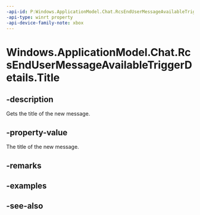 ```yaml
---
-api-id: P:Windows.ApplicationModel.Chat.RcsEndUserMessageAvailableTriggerDetails.Title
-api-type: winrt property
-api-device-family-note: xbox
---
```


<!-- Property syntax
public string Title { get; }
-->

# Windows.ApplicationModel.Chat.RcsEndUserMessageAvailableTriggerDetails.Title

## -description
Gets the title of the new message.

## -property-value
The title of the new message.

## -remarks

## -examples

## -see-also

